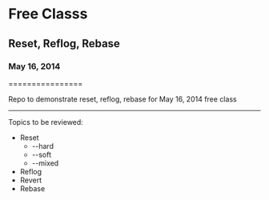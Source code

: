 # Free Classs
## Reset, Reflog, Rebase
### May 16, 2014
================

Repo to demonstrate reset, reflog, rebase for May 16, 2014 free class

---

Topics to be reviewed:

* Reset
  * --hard
  * --soft
  * --mixed
* Reflog
* Revert
* Rebase
